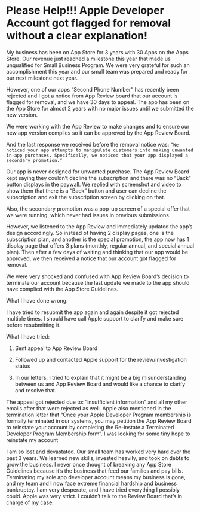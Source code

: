# Please Help!!! Apple Developer Account got flagged for removal without a clear explanation!

My business has been on App Store for 3 years with 30 Apps on the Apps Store. Our revenue just reached a milestone this year that made us unqualified for Small Business Program. We were very grateful for such an accomplishment this year and our small team was prepared and ready for our next milestone next year.

However, one of our apps “Second Phone Number” has recently been rejected and I got a notice from App Review board that our account is flagged for removal, and we have 30 days to appeal. The app has been on the App Store for almost 2 years with no major issues until we submitted the new version.

We were working with the App Review to make changes and to ensure our new app version complies so it can be approved by the App Review Board.

And the last response we received before the removal notice was: `“We noticed your app attempts to manipulate customers into making unwanted in-app purchases. Specifically, we noticed that your app displayed a secondary promotion.”`

Our app is never designed for unwanted purchase. The App Review Board kept saying they couldn’t decline the subscription and there was no “Back” button displays in the paywall. We replied with screenshot and video to show them that there is a “Back” button and user can decline the subscription and exit the subscription screen by clicking on that.

Also, the secondary promotion was a pop-up screen of a special offer that we were running, which never had issues in previous submissions.

However, we listened to the App Review and immediately updated the app’s design accordingly. So instead of having 2 display pages, one is the subscription plan, and another is the special promotion, the app now has 1 display page that offers 3 plans (monthly, regular annual, and special annual plan). Then after a few days of waiting and thinking that our app would be approved, we then received a notice that our account got flagged for removal.

We were very shocked and confused with App Review Board’s decision to terminate our account because the last update we made to the app should have complied with the App Store Guidelines.

What I have done wrong:

I have tried to resubmit the app again and again despite it got rejected multiple times. I should have call Apple support to clarify and make sure before resubmitting it.

What I have tried:

1. Sent appeal to App Review Board

2. Followed up and contacted Apple support for the review/investigation status

3. In our letters, I tried to explain that it might be a big misunderstanding between us and App Review Board and would like a chance to clarify and resolve that.

The appeal got rejected due to: “insufficient information” and all my other emails after that were rejected as well. Apple also mentioned in the termination letter that “Once your Apple Developer Program membership is formally terminated in our systems, you may petition the App Review Board to reinstate your account by completing the Re-instate a Terminated Developer Program Membership form”. I was looking for some tiny hope to reinstate my account

I am so lost and devastated. Our small team has worked very hard over the past 3 years. We learned new skills, invested heavily, and took on debts to grow the business. I never once thought of breaking any App Store Guidelines because it’s the business that feed our families and pay bills. Terminating my sole app developer account means my business is gone, and my team and I now face extreme financial hardship and business bankruptcy. I am very desperate, and I have tried everything I possibly could. Apple was very strict. I couldn’t talk to the Review Board that’s in charge of my case.
